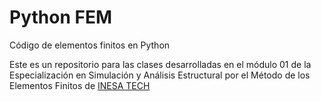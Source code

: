 # Python FEM
Código de elementos finitos en Python

Este es un repositorio para las clases desarrolladas en el módulo 01 de la Especialización en Simulación y Análisis Estructural por el Método de los Elementos Finitos de [INESA TECH](https://www.inesa-tech.com/)


